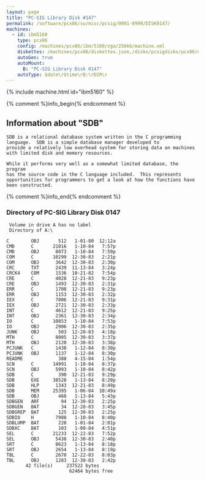 ```yaml
---
layout: page
title: "PC-SIG Library Disk #147"
permalink: /software/pcx86/sw/misc/pcsig/0001-0999/DISK0147/
machines:
  - id: ibm5160
    type: pcx86
    config: /machines/pcx86/ibm/5160/cga/256kb/machine.xml
    diskettes: /machines/pcx86/diskettes.json,/disks/pcsigdisks/pcx86/diskettes.json
    autoGen: true
    autoMount:
      B: "PC-SIG Library Disk 0147"
    autoType: $date\r$time\rB:\rDIR\r
---
```


{% include machine.html id="ibm5160" %}

{% comment %}info_begin{% endcomment %}

## Information about "SDB"

    SDB is a relational database system written in the C programming
    language.  SDB is a simple database manager developed to
    provide a relatively low overhead system for storing data on machines
    with limited disk and memory resources.
    
    While it performs very well as a somewhat limited database, the program
    has the source code in the C language included.  This represents
    opportunities for programmers to get a look at how the functions have
    been constructed.
{% comment %}info_end{% endcomment %}


### Directory of PC-SIG Library Disk 0147

     Volume in drive A has no label
     Directory of A:\

    C        OBJ       512   1-01-80  12:12a
    CMD      C       21016   1-10-84   7:57p
    CMD      OBJ      8073   1-10-84   7:59p
    COM      C       10299  12-30-83   2:21p
    COM      OBJ      3642  12-30-83   2:30p
    CRC      TXT      2439  11-13-84   3:24p
    CRCK4    COM      1536  10-21-82   7:54p
    CRE      C        4028  12-21-83   9:23p
    CRE      OBJ      1493  12-30-83   2:31p
    ERR      C        1708  12-21-83   9:23p
    ERR      OBJ      1153  12-30-83   2:32p
    IEX      C        7006  12-21-83   9:31p
    IEX      OBJ      2721  12-30-83   2:33p
    INT      C        4612  12-21-83   9:25p
    INT      OBJ      2361  12-30-83   2:34p
    IO       C       10853   1-10-84   7:53p
    IO       OBJ      2906  12-30-83   2:35p
    JUNK     OBJ       503  12-28-83   4:18p
    MTH      C        8005  12-30-83   3:37p
    MTH      OBJ      2120  12-30-83   3:38p
    PCJUNK   C        1438   1-12-84   8:30p
    PCJUNK   OBJ      1137   1-12-84   8:30p
    README             388   4-15-84   1:54p
    SCN      C       14991   1-10-84   8:37p
    SCN      OBJ      5993   1-10-84   8:42p
    SDB      C         390  12-21-83   9:29p
    SDB      EXE     38528   1-13-84   8:20p
    SDB      HLP      1343  12-21-83   8:49p
    SDB      MEM     25395   1-06-84  10:49a
    SDB      OBJ       468   1-13-84   5:43p
    SDBGEN   ARF        94  12-30-83   2:25p
    SDBGEN   BAT        34  12-28-83   3:45p
    SDBGREP  BAT       125  12-30-83   2:25p
    SDBIO    H        7988   1-10-84   8:40p
    SDBLUMP  BAT       220   1-01-84   2:01p
    SDBXC    BAT       103   1-08-84   4:51p
    SEL      C       21233  12-22-83   7:52p
    SEL      OBJ      5438  12-30-83   2:40p
    SRT      C        8623   1-13-84   8:18p
    SRT      OBJ      2654   1-13-84   8:19p
    TBL      C        2670  12-22-83   8:03p
    TBL      OBJ      1283  12-30-83   2:42p
           42 file(s)     237522 bytes
                           62464 bytes free
